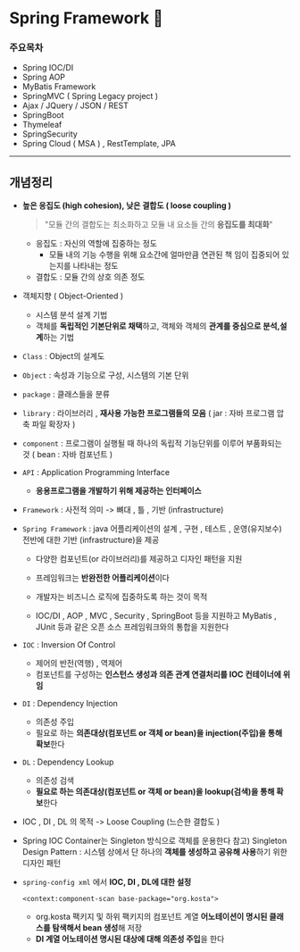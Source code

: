 # **Spring Framework** :white_flower:

### 주요목차

- Spring IOC/DI 
- Spring AOP
- MyBatis Framework  
- SpringMVC ( Spring Legacy project ) 
- Ajax / JQuery / JSON / REST 
- SpringBoot 
- Thymeleaf 
- SpringSecurity 
- Spring Cloud ( MSA ) , RestTemplate, JPA 

-----------------------------------------

## 개념정리 



- **높은 응집도 (high cohesion), 낮은 결합도 ( loose coupling )** 

  > "모듈 간의 결합도는 최소화하고 모듈 내 요소들 간의 **응집도를 최대화**" 

  - 응집도 : 자신의 역할에 집중하는 정도
    - 모듈 내의 기능 수행을 위해 요소간에 얼마만큼 연관된 책 임이 집중되어 있는지를 나타내는 정도 
  - 결합도 : 모듈 간의 상호 의존 정도 

- 객체지향 ( Object-Oriented )

  - 시스템 분석 설계 기법 
  - 객체를 **독립적인 기본단위로 채택**하고, 객체와 객체의 **관계를 중심으로 분석,설계**하는 기법 

- `Class` : Object의 설계도 

- `Object` : 속성과 기능으로 구성, 시스템의 기본 단위 

- `package` : 클래스들을 분류 

- `library` : 라이브러리 , **재사용 가능한 프로그램들의 모음** ( jar : 자바 프로그램 압축 파일 확장자 ) 

- `component` : 프로그램이 실행될 때 하나의 독립적 기능단위를 이루어 부품화되는 것 ( bean : 자바 컴포넌트 )

- `API` : Application Programming Interface 

  - **응용프로그램을 개발하기 위해 제공하는 인터페이스** 

- `Framework` : 사전적 의미 -> 뼈대 , 틀 , 기반 (infrastructure)

- `Spring Framework` : java 어플리케이션의 설계 , 구현 , 테스트 , 운영(유지보수) 전반에 대한 
      기반 (infrastructure)을 제공

     - 다양한 컴포넌트(or 라이브러리)를 제공하고 디자인 패턴을 지원 
     - 프레임워크는 **반완전한 어플리케이션**이다 
     - 개발자는 비즈니스 로직에 집중하도록 하는 것이 목적

     - IOC/DI , AOP , MVC , Security , SpringBoot 등을 지원하고 MyBatis , JUnit 등과 같은 오픈 소스 프레임워크와의 통합을 지원한다 

- `IOC` : Inversion Of Control 

  -  제어의 반전(역행) , 역제어
  -  컴포넌트를 구성하는 **인스턴스 생성과 의존 관계 연결처리를 IOC 컨테이너에 위임** 

- `DI` : Dependency Injection 

  - 의존성 주입
  - 필요로 하는 **의존대상(컴포넌트 or 객체 or bean)을 injection(주입)을 통해 확보**한다 

- `DL` : Dependency Lookup 

  - 의존성 검색 
  - **필요로 하는 의존대상(컴포넌트 or 객체 or bean)을 lookup(검색)을 통해 확보**한다 	

- IOC , DI , DL 의 목적 -> Loose Coupling (느슨한 결합도 ) 	

- Spring IOC Container는 Singleton 방식으로 객체를 운용한다 
  참고)  Singleton Design Pattern : 시스템 상에서 단 하나의 **객체를 생성하고 공유해 사용**하기 위한 디자인 패턴 	 	  	
  
- `spring-config xml` 에서 **IOC, DI , DL에 대한 설정** 

   	`<context:component-scan base-package="org.kosta">`

  - org.kosta 팩키지 및 하위 팩키지의 컴포넌트 계열 **어노테이션이 명시된 클래스를 탐색해서 bean 생성**해 저장
  - **DI 계열 어노테이션 명시된 대상에 대해 의존성 주입**을 한다 
